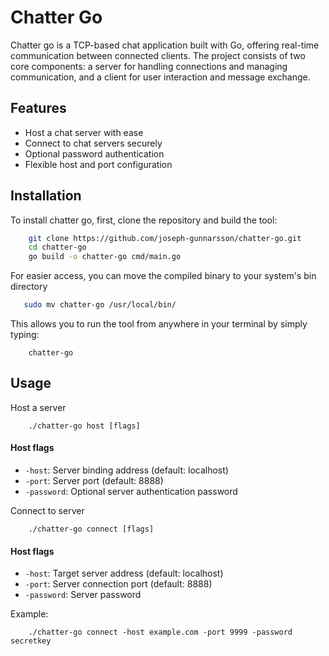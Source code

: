 
# Chatter Go

Chatter go is a TCP-based chat application built with Go, offering real-time communication between connected clients. The project consists of two core components: a server for handling connections and managing communication, and a client for user interaction and message exchange.



## Features

- Host a chat server with ease
- Connect to chat servers securely
- Optional password authentication
- Flexible host and port configuration


## Installation

To install chatter go, first, clone the repository and build the tool:

```bash
    git clone https://github.com/joseph-gunnarsson/chatter-go.git
    cd chatter-go
    go build -o chatter-go cmd/main.go
```

For easier access, you can move the compiled binary to your system's bin directory
 ```bash
    sudo mv chatter-go /usr/local/bin/
```   
This allows you to run the tool from anywhere in your terminal by simply typing:

```
    chatter-go
```
## Usage

Host a server

```golang
    ./chatter-go host [flags]
```

 #### Host flags
  - ```-host```: Server binding address (default: localhost)
  - ```-port```: Server port (default: 8888)
  - ```-password```: Optional server authentication password

Connect to server

```golang
    ./chatter-go connect [flags]
```

   #### Host flags
  - ```-host```: Target server address (default: localhost)
  - ```-port```: Server connection port (default: 8888)
  - ```-password```: Server password

Example:

```golang
    ./chatter-go connect -host example.com -port 9999 -password secretkey
```
